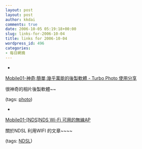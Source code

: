 ```yaml
---
layout: post
layout: post
author: kkdai
comments: true
date: 2006-10-05 05:19:18+00:00
slug: links-for-2006-10-04
title: links for 2006-10-04
wordpress_id: 496
categories:
- 每日網摘
---
```



	
  * 
		

[Mobile01-神奇;簡單;幾乎萬能的後製軟體 - Turbo Photo 使用分享](http://www.mobile01.com/topicdetail.php?f=164&t=216273&last=1740294)


		

很神奇的相片後製軟體~~


		

(tags: [photo](http://del.icio.us/kkdai/photo))


	

	
  * 
		

[Mobile01-[NDS]NDS Wi-Fi 可用的無線AP](http://www.mobile01.com/topicdetail.php?f=179&t=183081&last=1712425)


		

關於NDSL 利用WIFI 的文章~~~~


		

(tags: [NDSL](http://del.icio.us/kkdai/NDSL))


	


